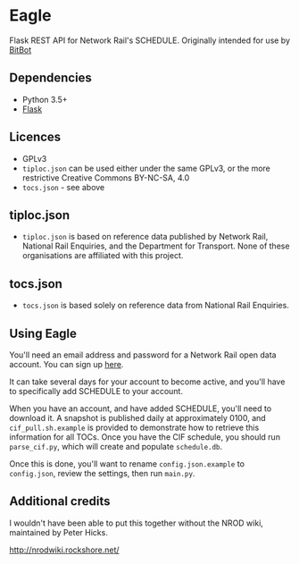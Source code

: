 # Eagle
Flask REST API for Network Rail's SCHEDULE. Originally intended for use by [BitBot](https://github.com/jesopo/bitbot)

## Dependencies
* Python 3.5+
* [Flask](https://pypi.python.org/pypi/Flask)

## Licences
* GPLv3
* `tiploc.json` can be used either under the same GPLv3, or the more restrictive Creative Commons BY-NC-SA, 4.0
* `tocs.json` - see above

## tiploc.json
* `tiploc.json` is based on reference data published by Network Rail, National Rail Enquiries, and the Department
for Transport. None of these organisations are affiliated with this project.
## tocs.json
* `tocs.json` is based solely on reference data from National Rail Enquiries.

## Using Eagle
You'll need an email address and password for a Network Rail open data account. You can sign up
[here](https://datafeeds.networkrail.co.uk/ntrod/login).

It can take several days for your account to become active, and you'll have to
specifically add SCHEDULE to your account.

When you have an account, and have added SCHEDULE, you'll need to download it. A snapshot is published
daily at approximately 0100, and `cif_pull.sh.example` is provided to demonstrate how to retrieve this information for
all TOCs. Once you have the CIF schedule, you should run `parse_cif.py`, which will create and populate `schedule.db`.

Once this is done, you'll want to rename `config.json.example` to `config.json`, review the settings, then run `main.py`.

## Additional credits
I wouldn't have been able to put this together without the NROD wiki, maintained by Peter Hicks.

http://nrodwiki.rockshore.net/
